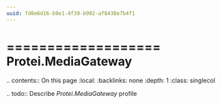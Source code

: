 ```yaml
---
uuid: fd0e6d16-b9e1-4f39-b992-af8438e7b4f1
---
```



===================
Protei.MediaGateway
===================

.. contents:: On this page
    :local:
    :backlinks: none
    :depth: 1
    :class: singlecol

.. todo::
    Describe *Protei.MediaGateway* profile

